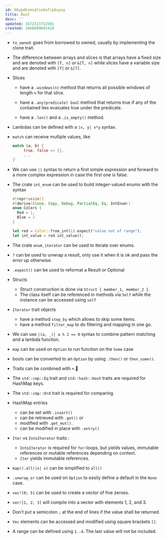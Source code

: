 ```yaml
---
id: 66ypdksmsqlsebofipbuyay
title: Rust
desc: ''
updated: 1672323752501
created: 1668609691418
---
```



- `to_owned`: goes from borrowed to owned, usually by implementing the clone
  trait.

- The difference between arrays and slices is that arrays have a fixed size
  and are denoted with `[T, n]` or `&[T, n]` while slices have a variable
  size and are denoted with `[T]` or `&[T]`.

- Slices

  - have a `.windows(n)` method that returns all possible windows of length
    `n` for that slice.

  - have a `.any(predicate) bool` method that returns true if any of the
    contained ites evaluates true under the predicate.

  - have a `.len()` and a `.is_empty()` method.

- Lambdas can be defined with a `|x, y| x*y` syntax.

- `match` can receive mutliple values, like

  ```rust
  match (a, b) {
       true, false => {},
       ...
  }`
  ```

- We can use `||` syntax to return a first simple expression and forward to a
  more complex expression in case the first one is false.

- The crate `int_enum` can be used to build integer-valued enums with the syntax

  ```rust
  #[repr(usize)]
  #[derive(Clone, Copy, Debug, PartialEq, Eq, IntEnum)]
  enum Colors {
    Red = 1,
    Blue = 2
  }

  let red = Color::from_int(1).expect("value out of range");
  let int_value = red.int_value();

  ```

- The crate `enum_iterator` can be used to iterate over enums.

- `?` can be used to unwrap a result, only use it when it is ok and pass the
  error up otherwise.
- `.expect()` can be used to reformat a Result or Optional

- Structs

  - Struct construction is done via `Struct { member_1, member_2 }`.
  - The class itself can be referenced in methods via `Self` while the instance
    can be accessed using `self`

- `Iterator` trait objects

  - have a method `step_by` which allows to skip some items.
  - have a method `filter_map` to do filtering and mapping in one go.

- We can use `|(a, _)| a % 2 == 0` syntax to combine pattern matching and a
  lambda function.

- `map` can be used on `Option` to run function on the `Some` case

- bools can be converted to an `Option` by using `.then()` or `then_some()`.

- Traits can be combined with `+`.🤯
- The `std::cmp::Eq` trait and `std::hash::Hash` traits are required for HashMap
  keys.
- The `std::cmp::Ord` trait is required for comparing.

- HashMap entries

  - can be set with `.insert()`
  - can be retrieved with `.get()` or
  - modified with `.get_mut()`.
  - can be modified in place with `.entry()`

- `Iter` vs `IntoIterator` traits :

  - `IntoIterator` is required for `for`-loops, but yields values, immutable
    references or mutable references depending on context.
  - `Iter` yields immutable references.

- `map().all(|x| x)` can be simplified to `all()`

- `.unwrap_or` can be used on `Option` to easily define a default in the `None`
  case.

- `vec![0; 5]` can be used to create a vector of five zeroes.
- `vec![1, 2, 3]` will compile into a vector with elements 1, 2, and 3.

- Don't put a semicolon `;` at the end of lines if the value shall be returned.

- `Vec` elements can be accessed and modified using square brackets `[]`.

- A range can be defined using `1..4`.
  The last value will not be included.
